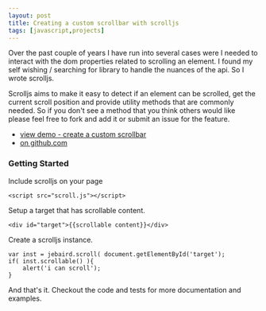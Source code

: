 ```yaml
---
layout: post
title: Creating a custom scrollbar with scrolljs
tags: [javascript,projects]
---
```

Over the past couple of years I have run into several cases were I needed to interact with the dom properties related to scrolling an element. I found my self wishing / searching for library to handle the nuances of the api. So I wrote scrolljs.

Scrolljs aims to make it easy to detect if an element can be scrolled, get the current scroll position and provide utility methods that are commonly needed. So if you don't see a method that you think others would like please feel free to fork and add it or submit an issue for the feature.


* [view demo - create a custom scrollbar](/demos/2013-07-02-creating-a-custom-scrollbar-with-scrolljs/)
* [on github.com](https://github.com/jebaird/scrolljs)

### Getting Started

Include scrolljs on your page

```
<script src="scroll.js"></script>
```

Setup a target that has scrollable content. 

```
<div id="target">{{scrollable content}}</div>
```
Create a scrolljs instance.

```
var inst = jebaird.scroll( document.getElementById('target');
if( inst.scrollable() ){
	alert('i can scroll');
}
```
 And that's it. Checkout the code and tests for more documentation and examples.